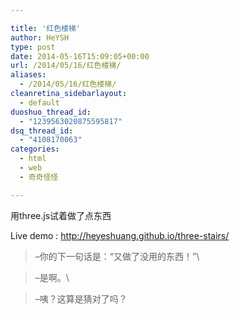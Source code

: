 ```yaml
---

title: '红色楼梯'
author: HeYSH
type: post
date: 2014-05-16T15:09:05+00:00
url: /2014/05/16/红色楼梯/
aliases:
  - /2014/05/16/红色楼梯/
cleanretina_sidebarlayout:
  - default
duoshuo_thread_id:
  - "1239563020875595817"
dsq_thread_id:
  - "4108170063"
categories:
  - html
  - web
  - 奇奇怪怪

---
```

用three.js试着做了点东西



Live demo : <http://heyeshuang.github.io/three-stairs/>



> –你的下一句话是：“又做了没用的东西！”\

> –是啊。\

> –咦？这算是猜对了吗？

